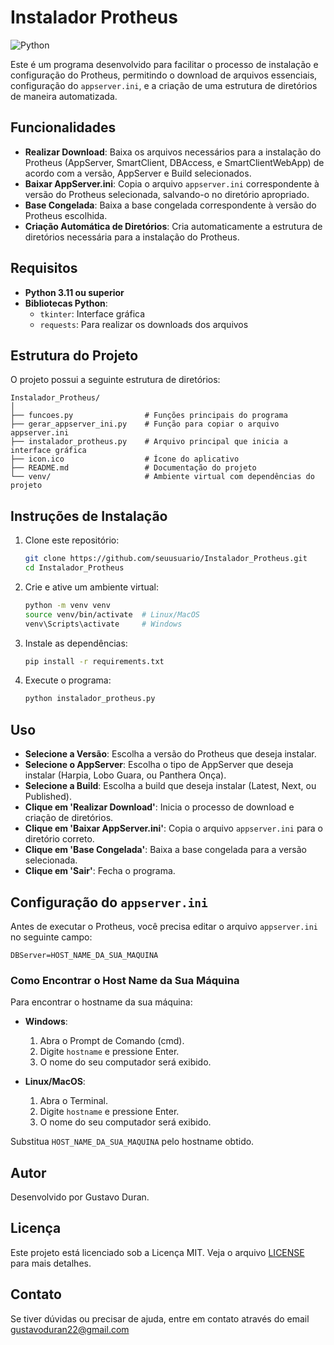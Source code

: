 # Instalador Protheus
![Python](https://img.shields.io/badge/python-3670A0?style=for-the-badge&logo=python&logoColor=ffdd54)

Este é um programa desenvolvido para facilitar o processo de instalação e configuração do Protheus, permitindo o download de arquivos essenciais, configuração do `appserver.ini`, e a criação de uma estrutura de diretórios de maneira automatizada.

## Funcionalidades

- **Realizar Download**: Baixa os arquivos necessários para a instalação do Protheus (AppServer, SmartClient, DBAccess, e SmartClientWebApp) de acordo com a versão, AppServer e Build selecionados.
- **Baixar AppServer.ini**: Copia o arquivo `appserver.ini` correspondente à versão do Protheus selecionada, salvando-o no diretório apropriado.
- **Base Congelada**: Baixa a base congelada correspondente à versão do Protheus escolhida.
- **Criação Automática de Diretórios**: Cria automaticamente a estrutura de diretórios necessária para a instalação do Protheus.

## Requisitos

- **Python 3.11 ou superior**
- **Bibliotecas Python**:
  - `tkinter`: Interface gráfica
  - `requests`: Para realizar os downloads dos arquivos

## Estrutura do Projeto

O projeto possui a seguinte estrutura de diretórios:

```
Instalador_Protheus/
│
├── funcoes.py                # Funções principais do programa
├── gerar_appserver_ini.py    # Função para copiar o arquivo appserver.ini
├── instalador_protheus.py    # Arquivo principal que inicia a interface gráfica
├── icon.ico                  # Ícone do aplicativo
├── README.md                 # Documentação do projeto
└── venv/                     # Ambiente virtual com dependências do projeto
```

## Instruções de Instalação

1. Clone este repositório:

   ```bash
   git clone https://github.com/seuusuario/Instalador_Protheus.git
   cd Instalador_Protheus
   ```

2. Crie e ative um ambiente virtual:

   ```bash
   python -m venv venv
   source venv/bin/activate  # Linux/MacOS
   venv\Scripts\activate     # Windows
   ```

3. Instale as dependências:

   ```bash
   pip install -r requirements.txt
   ```

4. Execute o programa:

   ```bash
   python instalador_protheus.py
   ```

## Uso

- **Selecione a Versão**: Escolha a versão do Protheus que deseja instalar.
- **Selecione o AppServer**: Escolha o tipo de AppServer que deseja instalar (Harpia, Lobo Guara, ou Panthera Onça).
- **Selecione a Build**: Escolha a build que deseja instalar (Latest, Next, ou Published).
- **Clique em 'Realizar Download'**: Inicia o processo de download e criação de diretórios.
- **Clique em 'Baixar AppServer.ini'**: Copia o arquivo `appserver.ini` para o diretório correto.
- **Clique em 'Base Congelada'**: Baixa a base congelada para a versão selecionada.
- **Clique em 'Sair'**: Fecha o programa.

## Configuração do `appserver.ini`

Antes de executar o Protheus, você precisa editar o arquivo `appserver.ini` no seguinte campo:

```
DBServer=HOST_NAME_DA_SUA_MAQUINA
```

### Como Encontrar o Host Name da Sua Máquina

Para encontrar o hostname da sua máquina:

- **Windows**:
  1. Abra o Prompt de Comando (cmd).
  2. Digite `hostname` e pressione Enter.
  3. O nome do seu computador será exibido.

- **Linux/MacOS**:
  1. Abra o Terminal.
  2. Digite `hostname` e pressione Enter.
  3. O nome do seu computador será exibido.

Substitua `HOST_NAME_DA_SUA_MAQUINA` pelo hostname obtido.

## Autor

Desenvolvido por Gustavo Duran.

## Licença

Este projeto está licenciado sob a Licença MIT. Veja o arquivo [LICENSE](LICENSE) para mais detalhes.

## Contato

Se tiver dúvidas ou precisar de ajuda, entre em contato através do email gustavoduran22@gmail.com
